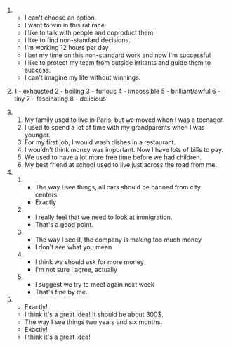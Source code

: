 1.
    - I can't choose an option.
    - I want to win in this rat race.
    - I like to talk with people and coproduct them.
    - I like to find non-standard decisions.
    - I'm working 12 hours per day
    - I bet my time on this non-standard work and now I'm successful
    - I like to protect my team from outside irritants and guide them to success.
    - I can't imagine my life without winnings.

3.
    1 - exhausted
    2 - boiling
    3 - furious
    4 - impossible
    5 - brilliant/awful
    6 - tiny
    7 - fascinating
    8 - delicious

4.
    1. My family used to live in Paris, but we moved when I was a teenager.
    2. I used to spend a lot of time with my grandparents when I was younger.
    3. For my first job, I would wash dishes in a restaurant.
    4. I wouldn't think money was important. Now I have lots of bills to pay.
    5. We used to have a lot more free time before we had children.
    6. My best friend at school used to live just across the road from me.

5.
    1.
        - The way I see things, all cars should be banned from city centers.
        - Exactly

    2.
        - I really feel that we need to look at immigration.
        - That's a good point.

    3.
        - The way I see it, the company is making too much money
        - I don't see what you mean

    4.
        - I think we should ask for more money
        - I'm not sure I agree, actually

    5.
        - I suggest we try to meet again next week
        - That's fine by me. 

6.
    - Exactly!
    - I think it's a great idea! It should be about 300$.
    - The way I see things two years and six months.
    - Exactly!
    - I think it's a great idea!
